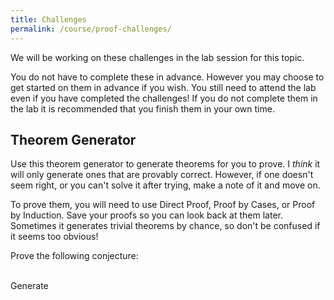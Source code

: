 ```yaml
---
title: Challenges
permalink: /course/proof-challenges/
---
```


We will be working on these challenges in the lab session for this topic.

You do not have to complete these in advance. However you may choose to get started on them in advance if you wish. You still need to attend the lab even if you have completed the challenges! If you do not complete them in the lab it is recommended that you finish them in your own time.

## Theorem Generator

<script src="https://polyfill.io/v3/polyfill.min.js?features=es6"></script>
<script id="MathJax-script" src="https://cdn.jsdelivr.net/npm/mathjax@3/es5/tex-mml-chtml.js"></script>
<script src="/assets/js/proofparty.js"></script>

Use this theorem generator to generate theorems for you to prove. I _think_ it will only generate ones that are provably correct. However, if one doesn't seem right, or you can't solve it after trying, make a note of it and move on.

To prove them, you will need to use Direct Proof, Proof by Cases, or Proof by Induction. Save your proofs so you can look back at them later. Sometimes it generates trivial theorems by chance, so don't be confused if it seems too obvious!

Prove the following conjecture:

<div id="proofQuestions" class="math"></div>
<br />
<a class="btn btn-primary" type="submit" onClick="generateProofQuestions('proofQuestions')">Generate</a>


<script>
generateProofQuestions = function(target)
{
    let str = proofparty.random();
    const node = document.getElementById(target);
    MathJax.typesetClear([node]);
    node.innerHTML = str;
    MathJax.typesetPromise([node]).then(() => {
     // the new content is has been typeset
    });
}
generateProofQuestions('proofQuestions')
</script>